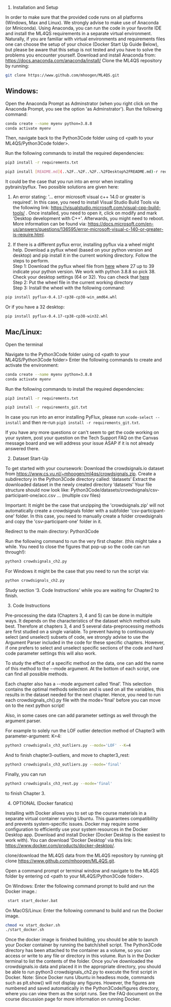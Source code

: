 1. Installation and Setup

In order to make sure that the provided code runs on all platforms (Windows, Max and Linux). We strongly advise to make use of Anaconda (or Miniconda).
Using Anaconda, you can run the code in your favorite IDE and install the ML4QS requirements in a separate virtual environment. Naturally, if you are familiar with virtual environments and requirements files one can choose the setup of your choice (Docker Start Up Guide Below), but please be aware that this setup is not tested and you have to solve the problems you encounter yourself. 
Download and install Anaconda from: 
https://docs.anaconda.com/anaconda/install/ 
Clone the ML4QS repository by running:

```bash
git clone https://www.github.com/mhoogen/ML4QS.git
```
## Windows:

Open the Anaconda Prompt as Adminstrator (when you right click on the Anaconda Prompt, you see the option 'as Adminstrator'). 
Run the following command:

```bash
conda create --name myenv python=3.8.8
conda activate myenv
```

Then, navigate back to the Python3Code folder using cd <path to your ML4QS/Python3Code folder>.

Run the following commands to install the required dependencies:

```bash
pip3 install -r requirements.txt 
```

```bash
pip3 install [README.md](..%2F..%2F..%2F..%2FDesktop%2FREADME.md)-r requirements_git.txt 
```
It could be the case that you run into an error when installing pybrain/pyflux. Two possible solutions are given here:
1. An error stating: '... error microsoft visual c++ 14.0 or greater is required'. In this case, you need to install Visual Studio Build Tools via the following link: https://visualstudio.microsoft.com/visual-cpp-build-tools/ . Once installed, you need to open it, click on modify and mark 'Desktop development with C++'. Afterwards, you might need to reboot. More information can be found via: https://docs.microsoft.com/en-us/answers/questions/136595/error-microsoft-visual-c-140-or-greater-is-require.html.

2. If there is a different pyflux error, installing pyflux via a wheel might help. 
Download a pyflux wheel (based on your python version and desktop) and pip install it 
in the current working directory. Follow the steps to perform.\
Step 1:
Download the pyflux wheel file from [here](https://www.lfd.uci.edu/~gohlke/pythonlibs/#pyflux) 
where 27 up to 39 indicate your python version. We work with python 3.8.8 so pick 38.
Check your desktop settings (64 or 32). You can check that [here](https://support.microsoft.com/en-us/windows/32-bit-and-64-bit-windows-frequently-asked-questions-c6ca9541-8dce-4d48-0415-94a3faa2e13d)  \
Step 2:
Put the wheel file in the current working directory \
Step 3:
Install the wheel with the following command:
```bash
pip install pyflux‑0.4.17‑cp38‑cp38‑win_amd64.whl
```
Or if you have a 32 desktop: 
```bash
pip install pyflux‑0.4.17‑cp38‑cp38‑win32.whl
```
## Mac/Linux:

Open the terminal


Navigate to the Python3Code folder using cd <path to your ML4QS/Python3Code folder> 
Enter the following commands to create and activate the environment:
```bash
conda create --name myenv python=3.8.8
conda activate myenv
```

Run the following commands to install the required dependencies:

```bash
pip3 install -r requirements.txt 
```

```bash
pip3 install -r requirements_git.txt 
```
In case you run into an error installing PyFlux, please run ```xcode-select --install``` and then re-run ```pip3 install -r requirements_git.txt```.

If you have any more questions or can't seem to get the code working on your system, post your question on the Tech Support FAQ on the Canvas message board and we will address your issue ASAP if it is not already answered there.




2. Dataset Start-Up

To get started with your coursework:
Download the crowdsignals.io dataset from https://www.cs.vu.nl/~mhoogen/ml4qs/crowdsignals.zip. 
Create a subdirectory in the Python3Code directory called: ‘datasets’
Extract the downloaded dataset in the newly created directory ‘datasets’
Your file structure should now look like: Python3Code/datasets/crowdsignals/csv-participant-one/acc.csv … (multiple csv files)

Important: It might be the case that unzipping the 'crowdsignals.zip' will not automatically create a crowdsignals folder with a subfolder 'csv-participant-one' folder. In this case, you need to manually create a folder crowdsignals and copy the 'csv-participant-one' folder in it.

Redirect to the main directory: Python3Code

Run the following command to run the very first chapter. (this might take a while. You need to close the figures that pop-up so the code can run through!): 
```bash
python3 crowdsignals_ch2.py
```
For Windows it might be the case that you need to run the script via:
```bash
python crowdsignals_ch2.py
```

Study section ‘3. Code Instructions’ while you are waiting for Chapter2 to finish.

3. Code Instructions

Pre-processing the data (Chapters 3, 4 and 5) can be done in multiple ways. It depends on the characteristics of the dataset which method suits best. 
Therefore at chapters 3, 4 and 5 several data-preprocessing methods are first studied on a single variable. To prevent having to continuously select (and unselect) subsets of code, we strongly advise to use the Argument Parser included in the code for these specific chapters. However, if one prefers to select and unselect specific sections of the code and hard code parameter settings this will also work. 

To study the effect of a specific method on the data, one can add the name of this method to the --mode argument. At the bottom of each script, one can find all possible methods. 

Each chapter also has a --mode argument called ‘final’.  This selection contains the optimal methods selection and is used on all the variables, this results in the dataset needed for the next chapter. Hence, you need to run each crowdsignals_ch(<chapter number>).py file with the mode='final' before you can move on to the next python script!

Also, in some cases one can add parameter settings as well through the argument parser. 

For example to solely run the LOF outlier detection method of Chapter3 with parameter-argument: K=4:
```bash
python3 crowdsignals_ch3_outliers.py --mode='LOF' --K=4
```
And to finish chapter3-outliers, and move to chapter3_rest:
```bash
python3 crowdsignals_ch3_outliers.py --mode='final'
```
Finally, you can run
```bash
python3 crowdsignals_ch3_rest.py --mode='final'
```
to finish Chapter 3.

4. OPTIONAL (Docker fanatics)

Installing with Docker allows you to set up the course materials in a separate virtual container running Ubuntu. This guarantees compatibility and prevents system-specific issues. Docker may require some configuration to efficiently use your system resources in the Docker Desktop app.
Download and install Docker (Docker Desktop is the easiest to work with). You can download 'Docker Desktop' via this link: https://www.docker.com/products/docker-desktop/.


clone/download the ML4QS data from the ML4QS repository by running git clone https://www.github.com/mhoogen/ML4QS.git.


Open a command prompt or terminal window and navigate to the ML4QS folder by entering cd <path to your ML4QS/Python3Code folder>.


On Windows: Enter the following command prompt to build and run the Docker image.:
```bash
 start start_docker.bat
 ```


On MacOS/Linux: Enter the following command to build and run the Docker image.  
```bash
chmod +x start_docker.sh
./start_docker.sh 
```


Once the docker image is finished building, you should be able to launch your Docker container by running the batch/shell script. The Python3Code directory has been attached to the container as a volume, so you can access or write to any file or directory in this volume. Run ls in the Docker terminal to list the contents of the folder. Once you've downloaded the crowdsignals.io data and placed it in the appropriate directory, you should be able to run python3 crowdsignals_ch2.py to execute the first script in Docker.
Note: Since Docker runs Ubuntu in headless mode, commands such as plt.show() will not display any figures. However, the figures are numbered and saved automatically in the Python3Code/figures directory, where you can view them as the script runs. See the FAQ document on the course discussion page for more information on running Docker.

